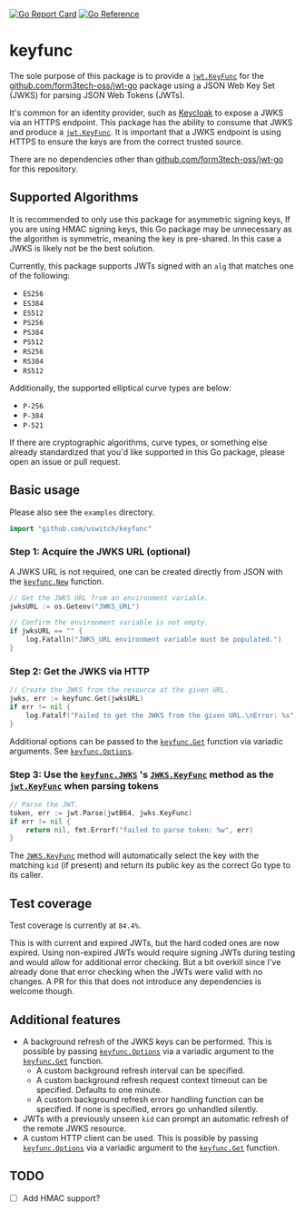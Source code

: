 [![Go Report Card](https://goreportcard.com/badge/github.com/uswitch/keyfunc)](https://goreportcard.com/report/github.com/uswitch/keyfunc) [![Go Reference](https://pkg.go.dev/badge/github.com/uswitch/keyfunc.svg)](https://pkg.go.dev/github.com/uswitch/keyfunc)

# keyfunc

The sole purpose of this package is to provide a
[`jwt.KeyFunc`](https://pkg.go.dev/github.com/form3tech-oss/jwt-go@v3.2.2+incompatible#Keyfunc) for the
[github.com/form3tech-oss/jwt-go](https://github.com/form3tech-oss/jwt-go) package using a JSON Web Key Set (JWKS) for parsing
JSON Web Tokens (JWTs).

It's common for an identity provider, such as [Keycloak](https://www.keycloak.org/) to expose a JWKS via an HTTPS
endpoint. This package has the ability to consume that JWKS and produce a
[`jwt.KeyFunc`](https://pkg.go.dev/github.com/form3tech-oss/jwt-go@v3.2.2+incompatible#Keyfunc). It is important that a JWKS
endpoint is using HTTPS to ensure the keys are from the correct trusted source.

There are no dependencies other than [github.com/form3tech-oss/jwt-go](https://github.com/form3tech-oss/jwt-go) for this
repository.

## Supported Algorithms

It is recommended to only use this package for asymmetric signing keys, If you are using HMAC signing keys, this Go
package may be unnecessary as the algorithm is symmetric, meaning the key is pre-shared. In this case a JWKS is
likely not be the best solution.

Currently, this package supports JWTs signed with an `alg` that matches one of the following:

* `ES256`
* `ES384`
* `ES512`
* `PS256`
* `PS384`
* `PS512`
* `RS256`
* `RS384`
* `RS512`

Additionally, the supported elliptical curve types are below:

* `P-256`
* `P-384`
* `P-521`

If there are cryptographic algorithms, curve types, or something else already standardized that you'd like supported in
this Go package, please open an issue or pull request.

## Basic usage

Please also see the `examples` directory.

```go
import "github.com/uswitch/keyfunc"
```

### Step 1: Acquire the JWKS URL (optional)

A JWKS URL is not required, one can be created directly from JSON with the
[`keyfunc.New`](https://pkg.go.dev/github.com/uswitch/keyfunc#New) function.

```go
// Get the JWKS URL from an environment variable.
jwksURL := os.Getenv("JWKS_URL")

// Confirm the environment variable is not empty.
if jwksURL == "" {
	log.Fatalln("JWKS_URL environment variable must be populated.")
}
```

### Step 2: Get the JWKS via HTTP

```go
// Create the JWKS from the resource at the given URL.
jwks, err := keyfunc.Get(jwksURL)
if err != nil {
	log.Fatalf("Failed to get the JWKS from the given URL.\nError: %s", err.Error())
}
```

Additional options can be passed to the [`keyfunc.Get`](https://pkg.go.dev/github.com/uswitch/keyfunc#Get) function
via variadic arguments. See [`keyfunc.Options`](https://pkg.go.dev/github.com/uswitch/keyfunc#Options).

### Step 3: Use the [`keyfunc.JWKS`](https://pkg.go.dev/github.com/uswitch/keyfunc#JWKS) 's [`JWKS.KeyFunc`](https://pkg.go.dev/github.com/uswitch/keyfunc#JWKS.KeyFunc) method as the [`jwt.KeyFunc`](https://pkg.go.dev/github.com/form3tech-oss/jwt-go@v3.2.2+incompatible#Keyfunc) when parsing tokens

```go
// Parse the JWT.
token, err := jwt.Parse(jwtB64, jwks.KeyFunc)
if err != nil {
	return nil, fmt.Errorf("failed to parse token: %w", err)
}
```

The [`JWKS.KeyFunc`](https://pkg.go.dev/github.com/uswitch/keyfunc#JWKS.KeyFunc) method will automatically select
the key with the matching `kid` (if present) and return its public key as the correct Go type to its caller.

## Test coverage

Test coverage is currently at `84.4%`.

This is with current and expired JWTs, but the hard coded ones are now expired.
Using non-expired JWTs would require signing JWTs during testing and would allow for additional error checking. But a
bit overkill since I've already done that error checking when the JWTs were valid with no changes. A PR for this that
does not introduce any dependencies is welcome though.

## Additional features

* A background refresh of the JWKS keys can be performed. This is possible by passing
  [`keyfunc.Options`](https://pkg.go.dev/github.com/uswitch/keyfunc#Options) via a variadic argument to the
  [`keyfunc.Get`](https://pkg.go.dev/github.com/uswitch/keyfunc#Get) function.
    * A custom background refresh interval can be specified.
    * A custom background refresh request context timeout can be specified. Defaults to one minute.
    * A custom background refresh error handling function can be specified. If none is specified, errors go unhandled
      silently.
* JWTs with a previously unseen `kid` can prompt an automatic refresh of the remote JWKS resource.
* A custom HTTP client can be used. This is possible by passing
  [`keyfunc.Options`](https://pkg.go.dev/github.com/uswitch/keyfunc#Options) via a variadic argument to the
  [`keyfunc.Get`](https://pkg.go.dev/github.com/uswitch/keyfunc#Get) function.

## TODO

- [ ] Add HMAC support?

